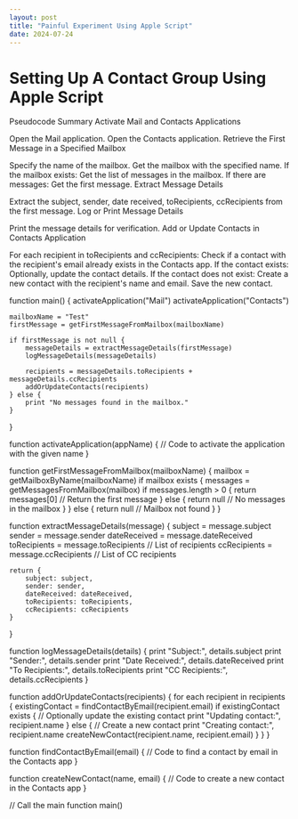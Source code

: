```yaml
---
layout: post
title: "Painful Experiment Using Apple Script"
date: 2024-07-24
---
```

# Setting Up A Contact Group Using Apple Script

Pseudocode Summary
Activate Mail and Contacts Applications

Open the Mail application.
Open the Contacts application.
Retrieve the First Message in a Specified Mailbox

Specify the name of the mailbox.
Get the mailbox with the specified name.
If the mailbox exists:
Get the list of messages in the mailbox.
If there are messages:
Get the first message.
Extract Message Details

Extract the subject, sender, date received, toRecipients, ccRecipients from the first message.
Log or Print Message Details

Print the message details for verification.
Add or Update Contacts in Contacts Application

For each recipient in toRecipients and ccRecipients:
Check if a contact with the recipient's email already exists in the Contacts app.
If the contact exists:
Optionally, update the contact details.
If the contact does not exist:
Create a new contact with the recipient's name and email.
Save the new contact.

function main() {
    activateApplication("Mail")
    activateApplication("Contacts")

    mailboxName = "Test"
    firstMessage = getFirstMessageFromMailbox(mailboxName)
    
    if firstMessage is not null {
        messageDetails = extractMessageDetails(firstMessage)
        logMessageDetails(messageDetails)
        
        recipients = messageDetails.toRecipients + messageDetails.ccRecipients
        addOrUpdateContacts(recipients)
    } else {
        print "No messages found in the mailbox."
    }
}

function activateApplication(appName) {
    // Code to activate the application with the given name
}

function getFirstMessageFromMailbox(mailboxName) {
    mailbox = getMailboxByName(mailboxName)
    if mailbox exists {
        messages = getMessagesFromMailbox(mailbox)
        if messages.length > 0 {
            return messages[0] // Return the first message
        } else {
            return null // No messages in the mailbox
        }
    } else {
        return null // Mailbox not found
    }
}

function extractMessageDetails(message) {
    subject = message.subject
    sender = message.sender
    dateReceived = message.dateReceived
    toRecipients = message.toRecipients // List of recipients
    ccRecipients = message.ccRecipients // List of CC recipients

    return {
        subject: subject,
        sender: sender,
        dateReceived: dateReceived,
        toRecipients: toRecipients,
        ccRecipients: ccRecipients
    }
}

function logMessageDetails(details) {
    print "Subject:", details.subject
    print "Sender:", details.sender
    print "Date Received:", details.dateReceived
    print "To Recipients:", details.toRecipients
    print "CC Recipients:", details.ccRecipients
}

function addOrUpdateContacts(recipients) {
    for each recipient in recipients {
        existingContact = findContactByEmail(recipient.email)
        if existingContact exists {
            // Optionally update the existing contact
            print "Updating contact:", recipient.name
        } else {
            // Create a new contact
            print "Creating contact:", recipient.name
            createNewContact(recipient.name, recipient.email)
        }
    }
}

function findContactByEmail(email) {
    // Code to find a contact by email in the Contacts app
}

function createNewContact(name, email) {
    // Code to create a new contact in the Contacts app
}

// Call the main function
main()
